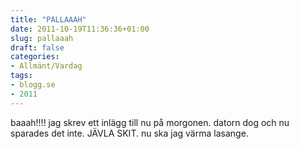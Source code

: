 ```yaml
---
title: "PALLAAAH"
date: 2011-10-19T11:36:36+01:00
slug: pallaaah
draft: false
categories:
- Allmänt/Vardag
tags:
- blogg.se
- 2011
---
```

baaah!!!! jag skrev ett inlägg till nu på morgonen. datorn dog och nu sparades det inte. JÄVLA SKIT. nu ska jag värma lasange.